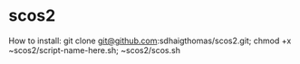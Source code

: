 # scos2

How to install:
git clone git@github.com:sdhaigthomas/scos2.git; chmod +x ~scos2/script-name-here.sh; ~scos2/scos.sh
